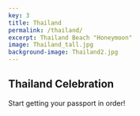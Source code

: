 ```yaml
---
key: 3
title: Thailand
permalink: /thailand/
excerpt: Thailand Beach "Honeymoon"
image: Thailand_tall.jpg
background-image: Thailand2.jpg
---
```

## Thailand Celebration

Start getting your passport in order!
